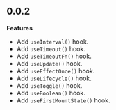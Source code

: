 ## 0.0.2

**Features**
- Add `useInterval()` hook.
- Add `useTimeout()` hook.
- Add `useTimeoutFn()` hook.
- Add `useUpdate()` hook.
- Add `useEffectOnce()` hook.
- Add `useLifecycle()` hook.
- Add `useToggle()` hook.
- Add `useBoolean()` hook.
- Add `useFirstMountState()` hook.

